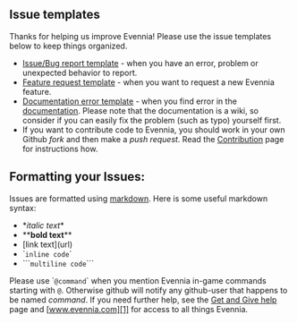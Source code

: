 ## Issue templates

Thanks for helping us improve Evennia! Please use the issue templates below to keep things organized.

 * [Issue/Bug report template][A] - when you have an error, problem or unexpected behavior to report.
 * [Feature request template][B] - when you want to request a new Evennia feature.
 * [Documentation error template][C] - when you find error in the [documentation][2]. Please note that the documentation is a wiki, so consider if you can easily fix the problem (such as typo) yourself first.
 * If you want to contribute code to Evennia, you should work in your own Github *fork* and then make a *push request*. Read the [Contribution][3] page for instructions how. 

## Formatting your Issues: 

Issues are formatted using [markdown][7]. Here is some useful markdown syntax:

   - \**italic text*\* 
   - \*\***bold text**\*\* 
   - \[link text\]\(url\)
   - \``inline code`\` 
   - \`\`\````multiline code```\`\`\`

Please use \``@command`\` when you mention Evennia in-game commands starting with `@`. Otherwise github will notify any github-user that happens to be named *command*.
If you need further help, see the [Get and Give help][4] page and [www.evennia.com][1] for access to all things Evennia.


[1]: http://www.evennia.com
[2]: https://github.com/evennia/evennia/wiki
[3]: https://github.com/evennia/evennia/wiki/Contributing
[4]: https://github.com/evennia/evennia/wiki/how%20to%20get%20and%20give%20help
[5]: https://groups.google.com/forum/#!forum/evennia
[6]: http://webchat.freenode.net/?channels=evennia&uio=MT1mYWxzZSY5PXRydWUmMTE9MTk1JjEyPXRydWUbb
[7]: https://help.github.com/articles/github-flavored-markdown/] 

[A]: https://github.com/evennia/evennia/issues/new?title=Bug%3a+%3cdescriptive+title+here%3e&body=%23%23%23%23+Steps+to+reproduce+the+issue%3a%0d%0a%0d%0a1.+%0d%0a2.+%0d%0a3.+%0d%0a%0d%0a%23%23%23%23+What+I+expect+to+see+and+what+I+actually+see+(tracebacks%2c+error+messages+etc)%3a%0d%0a%0d%0a%0d%0a%0d%0a%23%23%23%23+Extra+information%2c+such+as+Evennia+revision%2frepo%2fbranch%2c+operating+system+and+ideas+for+how+to+solve%3a%0d%0a%0d%0a
[B]: https://github.com/evennia/evennia/issues/new?title=Feature+request%3a+%3cdescriptive+title+here%3e&body=%23%23%23%23+Description+of+the+suggested+feature+and+how+it+is+supposed+to+work+for+the+admin%2fend+user%3a%0d%0a%0d%0a%0d%0a%23%23%23%23+A+list+of+arguments+for+why+you+think+this+new+feature+should+be+included+in+Evennia%3a%0d%0a%0d%0a1.%0d%0a2.%0d%0a%0d%0a%23%23%23%23+Extra+information%2c+such+as+requirements+or+ideas+on+implementation%3a%0d%0a%0d%0a
[C]: https://github.com/evennia/evennia/issues/new?title=Docs%3a+%3cdescriptive+title+here%3e&body=%23%23%23%23+Where+in+the+documentation+to+find+the+error%3a+%0d%0a%0d%0a%0d%0a%23%23%23%23+What+the+error+is+(optionally+with+ideas+for+solution)%3a+
